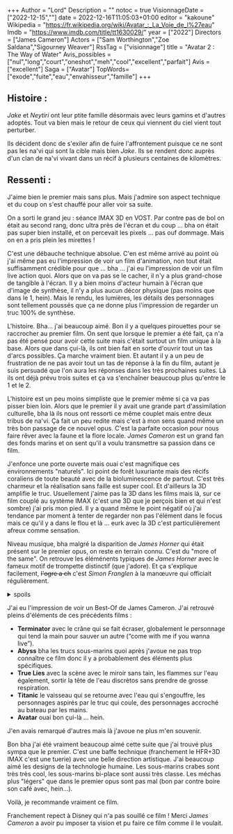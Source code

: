 +++
Author = "Lord"
Description = ""
notoc = true
VisionnageDate = ["2022-12-15",""]
date = 2022-12-16T11:05:03+01:00
editor = "kakoune"
Wikipedia = "https://fr.wikipedia.org/wiki/Avatar_:_La_Voie_de_l%27eau"
Imdb = "https://www.imdb.com/title/tt1630029/"
year = ["2022"]
Directors = ["James Cameron"]
Actors = ["Sam Worthington","Zoe Saldana","Sigourney Weaver"]
RssTag = ["visionnage"]
title = "Avatar 2 : The Way of Water"
Avis_possibles = ["nul","long","court","oneshot","meh","cool","excellent","parfait"]
Avis = ["excellent"]
Saga = ["Avatar"]
TopWords=["exode","fuite","eau","envahisseur","famille"]
+++
## Histoire :
*Jake* et *Neytiri* ont leur ptite famille désormais avec leurs gamins et d'autres adoptés.
Tout va bien mais le retour de ceux qui viennent du ciel vient tout perturber.

Ils décident donc de s'exiler afin de fuire l'affrontement puisque ce ne sont pas les na'vi qui sont la cible mais bien *Jake*.
Ils se rendent donc auprès d'un clan de na'vi vivant dans un récif à plusieurs centaines de kilomètres.

## Ressenti :
J'aime bien le premier mais sans plus.
Mais j'admire son aspect technique et du coup on s'est chauffé pour aller voir sa suite.

On a sorti le grand jeu : séance IMAX 3D en VOST.
Par contre pas de bol on était au second rang, donc ultra près de l'écran et du coup … bha on était pas super bien installé, et on percevait les pixels … pas ouf dommage.
Mais on en a pris plein les mirettes !

C'est une débauche technique absolue.
C'en est même arrivé au point où j'ai même pas eu l'impression de voir un film d'animation, non tout était suffisamment crédible pour que … bha … j'ai eu l'impression de voir un film live action quoi.
Alors que on va pas se le cacher, il n'y a plus grand-chose de tangible à l'écran.
Il y a bien moins d'acteur humain à l'écran que d'image de synthèse, il n'y a plus aucun décor physique (pas moins que dans le 1, hein).
Mais le rendu, les lumières, les détails des personnages sont tellement poussés que ça ne donne plus l'impression de regarder un truc 100% de synthèse.

L'histoire.
Bha… j'ai beaucoup aimé.
Bon il y a quelques pirouettes pour se raccrocher au premier film.
On sent que lorsque le premier a été fait, ça n'a pas été pensé pour avoir cette suite mais c'était surtout un film unique à la base.
Alors que dans çui-là, ils ont bien fait en sorte d'ouvrir tout un tas d'arcs possibles.
Ça marche vraiment bien.
Et autant il y a un peu de frustration de ne pas avoir tout un tas de réponse à la fin du film, autant je suis persuadé que l'on aura les réponses dans les très prochaines suites.
Là ils ont déjà prévu trois suites et ça va s'enchaîner beaucoup plus qu'entre le 1 et le 2.

L'histoire est un peu moins simpliste que le premier même si ça va pas pisser bien loin.
Alors que le premier il y avait une grande part d'assimilation culturelle, bha là ils nous ont ressorti ce même couplet mais entre deux tribus de na'vi.
Ça fait un peu redite mais c'est à mon sens quand même un très bon passage de ce nouvel opus.
C'est la parfaite occasion pour nous faire rêver avec la faune et la flore locale.
*James Cameron* est un grand fan des fonds marins et on sent qu'il a voulu transmettre sa passion dans ce film.

J'enfonce une porte ouverte mais ouai c'est magnifique ces environnements "naturels".
Ici point de forêt luxuriante mais des récifs coraliens de toute beauté avec de la bioluminescence de partout.
C'est très charmeur et la réalisation sans faille est super cool.
Et d'ailleurs la 3D amplifie le truc.
Usuellement j'aime pas la 3D dans les films mais là, sur ce film couplé au système IMAX (c'est une 3D que je perçois bien et qui n'est sombre) j'ai pris mon pied.
Il y a quand même le point négatif où j'ai tendance par moment à tenter de regarder non pas l'élément dans le focus mais ce qu'il y a dans le flou et là … eurk avec la 3D c'est particulièrement afreux comme sensation.

Niveau musique, bha malgré la disparition de *James Horner* qui était présent sur le premier opus, on reste en terrain connu.
C'est du "more of the same".
On retrouve les éléménents typiques de *James Horner* avec le fameux motif de trompette distinctif (que j'adore).
Et ça s'explique facilement, ~~l'ogre a ch~~ c'est *Simon Franglen* à la manœuvre qui officiait régulièrement.

<details><summary>spoils</summary>

C'est ptet un peu trop facile comment en début de film on nous explique que “Hey Grace a eu un gamin alors qu'elle est morte on sait pas trop comment c'est posisble.”
On doit le prendre pour acquis mais … heuu … vraiment, je dois pas me questionner plus que ça ?
Surtout quand dans la suite du film elle semble si différente de tout le monde !

C'est assez étrange d'ailleurs, une fois déménagée chez les na'vi navy, c'est la seule qui semble plutôt à l'aise à savoir instinctivement respirer comme il faut sous l'eau, elle se régale à observer ce nouvel environnement toussa.
Et pourtant elle déprime le plan suivant alors qu'elle était toute exaltée.

Et puis, ces histoires de crises d'épilepsie c'est évacué trop vite.
Bon même si je me doute que ça sera bien plus poussé dans la suite.
J'ai comme l'impression qu'elle va devenir un personnage principal plus tard.

Plus globalement, l'histoire tourne ici beaucoup plus autour de la famille.
La famille *Sully* est quand même assez particulière : lui est un humain devenu définitivement na'vi, sa femme est une authentique na'vi à quatre doigts, il a un premier gamin a quatre doigts, un second à cinq doigts, une ptite dernière à cinq doigts à cela on rajoute *Kiri* qui est la fille de l'immaculée conception de sa mère décédée avant l'accouchement et enfin *Spider* un humain qui a toujours vécu avec les na'vi.
Sauf que ce dernier, est un peu moins intégré à la famille par la mère puisqu'il s'agit du rejeton du méchant du premier qu'elle a tué soit dit en passant.

Et tout ce petit monde tente de s'intégrer dans une tribu de na'vi qui a eu une évolution différente et qui sont donc physiquement foutu un peu autrement.
Ça parle donc beaucoup d'intégration et de différence culturelle et ça montre surtout que ça peut s'outrepasser et se gommer.

La bataille finale est assez jouissive.
Déjà, c'est super bien "filmé", la mise en scène est super claire et le montage n'est pas hystérique.
Mais en plus qui ne jubile pas de voir les gros cons d'humains ultra stéréotypé à niquer toute la nature sans aucun remords se faire défoncer par une baleine intelligente et massive avec en plus une *Neytiri* enragée qui se déchaîne comme pas possible ?
Voir la baleine profiter de sa morphologie pour faire un carnage et se venger est trop chouette.
Mais alors *Neytiri* qui est ultra agile, efficace et une chasseuse hors pair c'est ouf.
C'est juste un poil dommage qu'au final on sent bien que c'est ultra centré sur les personnages principaux.
Les humains ne sont vraiment que de la chair à arc, les autres na'vi ne sont pas vraiment utiles.

J'ai beaucoup aimé le fait qu'alors que dans le premier la conquête de Pandora soit motivée par l'extraction de l'unobtainium, ici, c'est le fluide issu des glandes de baleines permettant de stopper le vieillissement qui est devenu la raison de ces coûteuses missions.
J'aime beaucoup le fait de réorienter les préoccupations des humains.
Ce ne sont plus les ressources "basiques" qui motivent de tout saccager mais juste la perspective de confort et volonté d'immortalité (c'est pas évoqué mais j'imagine que si le vieillissement est stoppé la mort est repoussée).
Et il faut avouer que dans notre vraie vie actuelle, il y a de plus en plus de recherche de substance permettant effectivement de stopper voir annuler le vieillissement des cellules.

Un point très étrange du scénario c'est les motivations de l'antagoniste.
Dans le premier film, la volonté était de virer les na'vi pour exploiter les ressources minières sous leur village.
Là, par-contre, j'ai pas trop compris.
Le but c'est juste de se venger ?
Mais se venger de quoi ?!
C'est bien expliqué que *Quaritch* dans le 1 est mort, mais qu'il y avait un backup de son esprit et ses souvenirs (qui date de quand précisément on ne sait pas alors que ça a de sacré conséquence sur la psyché du personnage).
Ils ont donc récuperé tout ça et implanté ça dans un na'vi un peu à la manière d'un avatar mais sans avoir de corps humain rattaché au final.
C'est le « projet phoenix ».

Mais du coup, pourquoi veut-il se venger ?
Lui étant vivant et ses souvenirs datant d'avant sa mort, il n'a rien à se venger.
Et puis les humains sont prêts à dépenser une somme colossalle de pognon pour assouvir la vengeance de ce gars ?
Buter *Jake Sully* et *Neytiri* (ouai parceque c'est quand même elle qui le tue quand même) ne va rien leur apporter.
L'unobtainium ne se trouve pas là où il y a *Jake*, les baleines et leur jus est loin de *Jake* également.
Non ce point me dérange pas mal quand même.

Il va y a voir une drôle d'ambiance à la fin : *Neytiri* était à deux doigts de buter *Spider* pour faire sauver son mioche des mains de *Quaritch*.
Elle a vu grandir et s'est occupé de *Spider* pendant des années, mais là elle est prête à le sacrifier…
J'imagine que le retour à la maison va être très étrange.
Les discussions seront assez … douloureuses.

</details>

J'ai eu l'impression de voir un Best-Of de James Cameron.
J'ai retrouvé pleins d'éléments de ces précédents films :

  - **Terminator** avec le crâne qui se fait écraser, globalement le personnage qui tend la main pour sauver un autre (“come with me if you wanna live”).
  - **Abyss** bha les trucs sous-marins quoi après j'avoue ne pas trop connaître ce film donc il y a probablement des éléments plus spécifiques.
  - **True Lies** avec la scène avec le miroir sans tain, les flammes sur l'eau également, sortir la tête de l'eau discrètos sans prendre de grosse respiration.
  - **Titanic** le vaisseau qui se retourne avec l'eau qui s'engouffre, les personnages aspirés par le truc qui coule, des personnages accroché au bateau par les mains.
  - **Avatar** ouai bon çui-là … hein.

J'en avais remarqué d'autres mais là j'avoue ne plus m'en souvenir.

Bon bha j'ai été vraiment beaucoup aimé cette suite que j'ai trouvé plus sympa que le premier.
C'est une baffe technique (franchement le HFR+3D IMAX c'est une tuerie) avec une belle direction artistique.
J'ai beaucoup aimé les designs de la technologie humaine.
Les sous-marins crabes sont très très cool, les sous-marins bi-place sont aussi très classe.
Les méchas plus "légers" que dans le premier opus sont pas mal (bon par contre boire son café avec, hein…).

Voilà, je recommande vraiment ce film.

Franchement repect à Disney qui n'a pas souillé ce film !
Merci *James Cameron* a avoir pu imposer ta vision et pu faire ce film comme il le voulait.
